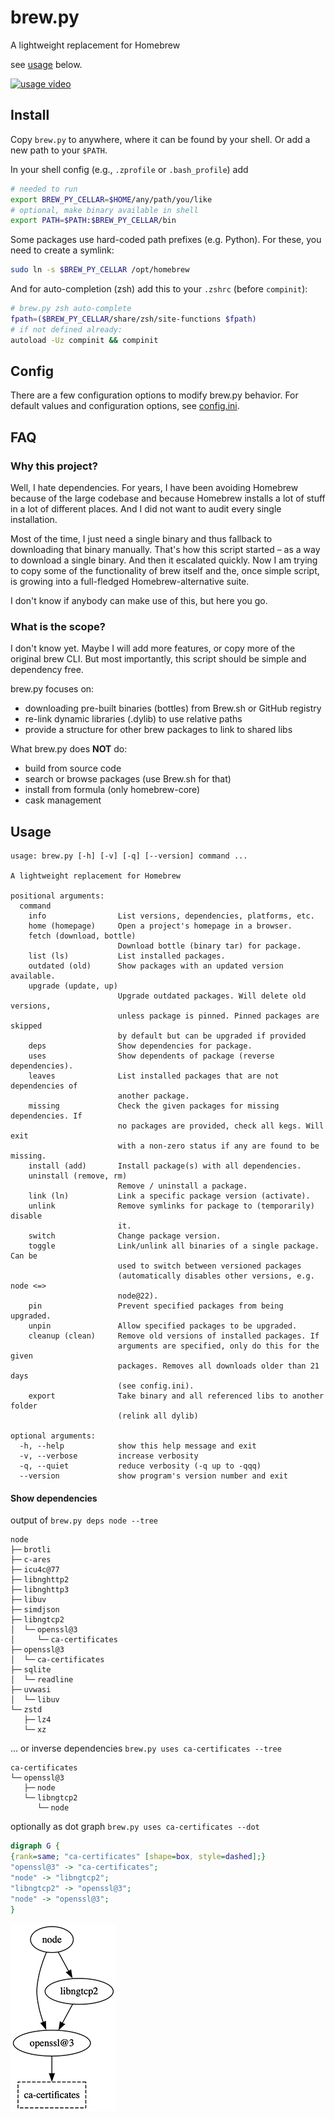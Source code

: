 # brew.py

A lightweight replacement for Homebrew

see [usage](#usage) below.

[![usage video](doc/usage.gif)](doc/usage.mp4)


## Install

Copy `brew.py` to anywhere, where it can be found by your shell.
Or add a new path to your `$PATH`.

In your shell config (e.g., `.zprofile` or `.bash_profile`) add

```sh
# needed to run
export BREW_PY_CELLAR=$HOME/any/path/you/like
# optional, make binary available in shell
export PATH=$PATH:$BREW_PY_CELLAR/bin
```


Some packages use hard-coded path prefixes (e.g. Python).
For these, you need to create a symlink:

```sh
sudo ln -s $BREW_PY_CELLAR /opt/homebrew
```


And for auto-completion (zsh) add this to your `.zshrc` (before `compinit`):

```sh
# brew.py zsh auto-complete
fpath=($BREW_PY_CELLAR/share/zsh/site-functions $fpath)
# if not defined already:
autoload -Uz compinit && compinit
```


## Config

There are a few configuration options to modify brew.py behavior.
For default values and configuration options, see [config.ini](config.ini).


## FAQ

### Why this project?

Well, I hate dependencies.
For years, I have been avoiding Homebrew because of the large codebase and because Homebrew installs a lot of stuff in a lot of different places.
And I did not want to audit every single installation.

Most of the time, I just need a single binary and thus fallback to downloading that binary manually.
That's how this script started – as a way to download a single binary.
And then it escalated quickly.
Now I am trying to copy some of the functionality of brew itself and the, once simple script, is growing into a full-fledged Homebrew-alternative suite.

I don't know if anybody can make use of this, but here you go.


### What is the scope?

I don't know yet.
Maybe I will add more features, or copy more of the original brew CLI.
But most importantly, this script should be simple and dependency free.

brew.py focuses on:
- downloading pre-built binaries (bottles) from Brew.sh or GitHub registry
- re-link dynamic libraries (.dylib) to use relative paths
- provide a structure for other brew packages to link to shared libs

What brew.py does **NOT** do:
- build from source code
- search or browse packages (use Brew.sh for that)
- install from formula (only homebrew-core)
- cask management


## Usage

```
usage: brew.py [-h] [-v] [-q] [--version] command ...

A lightweight replacement for Homebrew

positional arguments:
  command
    info                List versions, dependencies, platforms, etc.
    home (homepage)     Open a project's homepage in a browser.
    fetch (download, bottle)
                        Download bottle (binary tar) for package.
    list (ls)           List installed packages.
    outdated (old)      Show packages with an updated version available.
    upgrade (update, up)
                        Upgrade outdated packages. Will delete old versions,
                        unless package is pinned. Pinned packages are skipped
                        by default but can be upgraded if provided
    deps                Show dependencies for package.
    uses                Show dependents of package (reverse dependencies).
    leaves              List installed packages that are not dependencies of
                        another package.
    missing             Check the given packages for missing dependencies. If
                        no packages are provided, check all kegs. Will exit
                        with a non-zero status if any are found to be missing.
    install (add)       Install package(s) with all dependencies.
    uninstall (remove, rm)
                        Remove / uninstall a package.
    link (ln)           Link a specific package version (activate).
    unlink              Remove symlinks for package to (temporarily) disable
                        it.
    switch              Change package version.
    toggle              Link/unlink all binaries of a single package. Can be
                        used to switch between versioned packages
                        (automatically disables other versions, e.g. node <=>
                        node@22).
    pin                 Prevent specified packages from being upgraded.
    unpin               Allow specified packages to be upgraded.
    cleanup (clean)     Remove old versions of installed packages. If
                        arguments are specified, only do this for the given
                        packages. Removes all downloads older than 21 days
                        (see config.ini).
    export              Take binary and all referenced libs to another folder
                        (relink all dylib)

optional arguments:
  -h, --help            show this help message and exit
  -v, --verbose         increase verbosity
  -q, --quiet           reduce verbosity (-q up to -qqq)
  --version             show program's version number and exit
```


#### Show dependencies

output of `brew.py deps node --tree`

```
node
├─╴brotli
├─╴c-ares
├─╴icu4c@77
├─╴libnghttp2
├─╴libnghttp3
├─╴libuv
├─╴simdjson
├─╴libngtcp2
│  └─╴openssl@3
│     └─╴ca-certificates
├─╴openssl@3
│  └─╴ca-certificates
├─╴sqlite
│  └─╴readline
├─╴uvwasi
│  └─╴libuv
└─╴zstd
   ├─╴lz4
   └─╴xz
```


... or inverse dependencies `brew.py uses ca-certificates --tree`

```
ca-certificates
└─╴openssl@3
   ├─╴node
   └─╴libngtcp2
      └─╴node
```


optionally as dot graph `brew.py uses ca-certificates --dot`

```dot
digraph G {
{rank=same; "ca-certificates" [shape=box, style=dashed];}
"openssl@3" -> "ca-certificates";
"node" -> "libngtcp2";
"libngtcp2" -> "openssl@3";
"node" -> "openssl@3";
}
```
![dot-graph of uses ca-certificates](doc/dot-graph.png)
